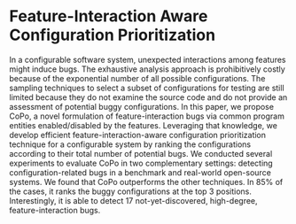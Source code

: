 # Feature-Interaction Aware Configuration Prioritization
In a configurable software system, unexpected interactions among 
features might induce bugs. The exhaustive analysis approach is 
prohibitively costly because of the exponential number of all 
possible configurations. The sampling techniques to select a subset 
of configurations for testing are still limited because they do not 
examine the source code and do not provide an assessment of 
potential buggy configurations. In this paper, we propose CoPo, a 
novel formulation of feature-interaction bugs via common program 
entities enabled/disabled by the features. Leveraging that 
knowledge, we develop efficient feature-interaction-aware configuration 
prioritization technique for a configurable system by ranking the 
configurations according to their total number of potential bugs. We 
conducted several experiments to evaluate CoPo in two complementary 
settings: detecting configuration-related bugs in a benchmark 
and real-world open-source systems. We found that CoPo outperforms 
the other techniques. In 85% of the cases, it ranks the buggy 
configurations at the top 3 positions. Interestingly, it is able to 
detect 17 not-yet-discovered, high-degree, feature-interaction bugs.

